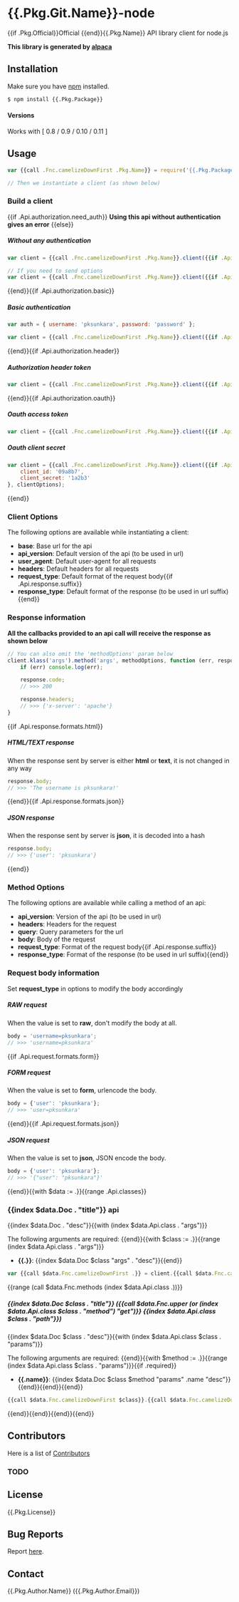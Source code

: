 # {{.Pkg.Git.Name}}-node

{{if .Pkg.Official}}Official {{end}}{{.Pkg.Name}} API library client for node.js

__This library is generated by [alpaca](https://github.com/pksunkara/alpaca)__

## Installation

Make sure you have [npm](https://npmjs.org) installed.

```bash
$ npm install {{.Pkg.Package}}
```

#### Versions

Works with [ 0.8 / 0.9 / 0.10 / 0.11 ]

## Usage

```js
var {{call .Fnc.camelizeDownFirst .Pkg.Name}} = require('{{.Pkg.Package}}');

// Then we instantiate a client (as shown below)
```

### Build a client
{{if .Api.authorization.need_auth}}
__Using this api without authentication gives an error__
{{else}}
##### Without any authentication

```js
var client = {{call .Fnc.camelizeDownFirst .Pkg.Name}}.client({{if .Api.base_as_arg}}'{{.Api.base}}'{{end}});

// If you need to send options
var client = {{call .Fnc.camelizeDownFirst .Pkg.Name}}.client({{if .Api.base_as_arg}}'{{.Api.base}}', {{end}}{}, clientOptions);
```
{{end}}{{if .Api.authorization.basic}}
##### Basic authentication

```js
var auth = { username: 'pksunkara', password: 'password' };

var client = {{call .Fnc.camelizeDownFirst .Pkg.Name}}.client({{if .Api.base_as_arg}}'{{.Api.base}}', {{end}}auth, clientOptions);
```
{{end}}{{if .Api.authorization.header}}
##### Authorization header token

```js
var client = {{call .Fnc.camelizeDownFirst .Pkg.Name}}.client({{if .Api.base_as_arg}}'{{.Api.base}}', {{end}}{{if .Api.authorization.oauth}}{ http_header: '1a2b3' }{{else}}'1a2b3'{{end}}, clientOptions);
```
{{end}}{{if .Api.authorization.oauth}}
##### Oauth access token

```js
var client = {{call .Fnc.camelizeDownFirst .Pkg.Name}}.client({{if .Api.base_as_arg}}'{{.Api.base}}', {{end}}'1a2b3', clientOptions);
```

##### Oauth client secret

```js
var client = {{call .Fnc.camelizeDownFirst .Pkg.Name}}.client({{if .Api.base_as_arg}}'{{.Api.base}}', {{end}}{
    client_id: '09a8b7',
    client_secret: '1a2b3'
}, clientOptions);
```
{{end}}
### Client Options

The following options are available while instantiating a client:

 * __base__: Base url for the api
 * __api_version__: Default version of the api (to be used in url)
 * __user_agent__: Default user-agent for all requests
 * __headers__: Default headers for all requests
 * __request_type__: Default format of the request body{{if .Api.response.suffix}}
 * __response_type__: Default format of the response (to be used in url suffix){{end}}

### Response information

__All the callbacks provided to an api call will receive the response as shown below__

```js
// You can also omit the 'methodOptions' param below
client.klass('args').method('args', methodOptions, function (err, response) {
    if (err) console.log(err);

    response.code;
    // >>> 200

    response.headers;
    // >>> {'x-server': 'apache'}
}
```
{{if .Api.response.formats.html}}
##### HTML/TEXT response

When the response sent by server is either __html__ or __text__, it is not changed in any way

```js
response.body;
// >>> 'The username is pksunkara!'
```
{{end}}{{if .Api.response.formats.json}}
##### JSON response

When the response sent by server is __json__, it is decoded into a hash

```js
response.body;
// >>> {'user': 'pksunkara'}
```
{{end}}
### Method Options

The following options are available while calling a method of an api:

 * __api_version__: Version of the api (to be used in url)
 * __headers__: Headers for the request
 * __query__: Query parameters for the url
 * __body__: Body of the request
 * __request_type__: Format of the request body{{if .Api.response.suffix}}
 * __response_type__: Format of the response (to be used in url suffix){{end}}

### Request body information

Set __request_type__ in options to modify the body accordingly

##### RAW request

When the value is set to __raw__, don't modify the body at all.

```js
body = 'username=pksunkara';
// >>> 'username=pksunkara'
```
{{if .Api.request.formats.form}}
##### FORM request

When the value is set to __form__, urlencode the body.

```js
body = {'user': 'pksunkara'};
// >>> 'user=pksunkara'
```
{{end}}{{if .Api.request.formats.json}}
##### JSON request

When the value is set to __json__, JSON encode the body.

```js
body = {'user': 'pksunkara'};
// >>> '{"user": "pksunkara"}'
```
{{end}}{{with $data := .}}{{range .Api.classes}}
### {{index $data.Doc . "title"}} api

{{index $data.Doc . "desc"}}{{with (index $data.Api.class . "args")}}

The following arguments are required:
{{end}}{{with $class := .}}{{range (index $data.Api.class . "args")}}
 * __{{.}}__: {{index $data.Doc $class "args" . "desc"}}{{end}}

```js
var {{call $data.Fnc.camelizeDownFirst .}} = client.{{call $data.Fnc.camelizeDownFirst .}}({{call $data.Fnc.prnt.node (index $data.Doc . "args") ", " false}});
```
{{range (call $data.Fnc.methods (index $data.Api.class .))}}
##### {{index $data.Doc $class . "title"}} ({{call $data.Fnc.upper (or (index $data.Api.class $class . "method") "get")}} {{index $data.Api.class $class . "path"}})

{{index $data.Doc $class . "desc"}}{{with (index $data.Api.class $class . "params")}}

The following arguments are required:
{{end}}{{with $method := .}}{{range (index $data.Api.class $class . "params")}}{{if .required}}
 * __{{.name}}__: {{index $data.Doc $class $method "params" .name "desc"}}{{end}}{{end}}{{end}}

```js
{{call $data.Fnc.camelizeDownFirst $class}}.{{call $data.Fnc.camelizeDownFirst .}}({{call $data.Fnc.prnt.node (index $data.Doc $class . "params") ", " true}}options, callback);
```
{{end}}{{end}}{{end}}{{end}}
## Contributors
Here is a list of [Contributors](https://{{.Pkg.Git.Site}}/{{.Pkg.Git.User}}/{{.Pkg.Git.Name}}-node/contributors)

### TODO

## License
{{.Pkg.License}}

## Bug Reports
Report [here](https://{{.Pkg.Git.Site}}/{{.Pkg.Git.User}}/{{.Pkg.Git.Name}}-node/issues).

## Contact
{{.Pkg.Author.Name}} ({{.Pkg.Author.Email}})
